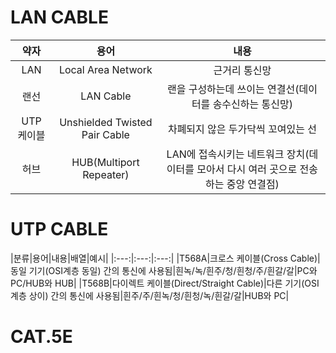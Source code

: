 # LAN CABLE

|약자|용어|내용|
|:---:|:---:|:---:|
|LAN|Local Area Network|근거리 통신망|
|랜선|LAN Cable|랜을 구성하는데 쓰이는 연결선(데이터를 송수신하는 통신망)|
|UTP 케이블|Unshielded Twisted Pair Cable|차폐되지 않은 두가닥씩 꼬여있는 선|
|허브|HUB(Multiport Repeater)|LAN에 접속시키는 네트워크 장치(데이터를 모아서 다시 여러 곳으로 전송하는 중앙 연결점)|

# UTP CABLE

|분류|용어|내용|배열|예시|
|:---:|:---:|:---:|
|T568A|크로스 케이블(Cross Cable)|동일 기기(OSI계층 동일) 간의 통신에 사용됨|흰녹/녹/흰주/청/흰청/주/흰갈/갈|PC와 PC/HUB와 HUB|
|T568B|다이렉트 케이블(Direct/Straight Cable)|다른 기기(OSI계층 상이) 간의 통신에 사용됨|흰주/주/흰녹/청/흰청/녹/흰갈/갈|HUB와 PC|

# CAT.5E 

